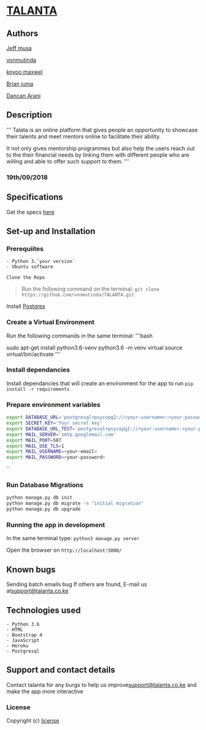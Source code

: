 
# [TALANTA](https://github.com/koyoo-maxwel/TALANTA.git)

## Authors

[Jeff musa](https://github.com/jeffmusa/TALANTA)

[vonmutinda](https://github.com/vonmutinda/TALANTA)

[koyoo maxwel](https://github.com/koyoo-maxwel/TALANTA)

[Brian juma](https://github.com/alampulo/TALANTA)

[Dancan Arani](https://github.com/DuncanArani/TALANTA)

## Description

'''
Talata is an online platform that gives people  an opportunity to showcase their
talents and meet mentors online to facilitate their ability.

It not only gives mentorship programmes but also help the users reach out to the their financial needs by linking them with different people who are willing and able to offer such support to them.
'''

### 19th/09/2018

## Specifications

Get the specs [here](https://github.com/koyoo-maxwel/TALANTA/blob/master/specs.md)

## Set-up and Installation

### Prerequiites

    - Python 3.`your version`
    - Ubuntu software

`Clone the Repo`

> Run the following command on the terminal:
`git clone https://github.com/vonmutinda/TALANTA.git`

Install [Postgres](https://www.postgresql.org/download/)



### Create a Virtual Environment

Run the following commands in the same terminal:
'''bash

sudo apt-get install python3.6-venv
python3.6 -m venv virtual
source virtual/bin/activate
'''

### Install dependancies

Install dependancies that will create an environment for the app to run
`pip install -r requirements`

### Prepare environment variables

```bash
export DATABASE_URL='postgresql+psycopg2://<your-username>:<your-password>@localhost/talanta'
export SECRET_KEY='Your secret key'
export DATABASE_URL_TEST='postgresql+psycopg2://<your-username>:<your-password>@localhost/talanta_test'
export MAIL_SERVER='smtp.googlemail.com'
export MAIL_PORT=587
export MAIL_USE_TLS=1
export MAIL_USERNAME=<your-email>
export MAIL_PASSWORD=<your-password>
```

``

### Run Database Migrations

```bash
python manage.py db init
python manage.py db migrate -m "initial migration"
python manage.py db upgrade
```

### Running the app in development

In the same terminal type:
`python3 manage.py server`

Open the browser on `http://localhost:5000/`

## Known bugs

Sending batch emails bug
If others are found, E-mail us at[support@talanta.co.ke](talanta)

## Technologies used

    - Python 3.6
    - HTML
    - Bootstrap 4
    - JavaScript
    - Heroku
    - Postgresql

## Support and contact details

Contact talanta for any burgs to help us improve[support@talanta.co.ke](talanta) and make the app more interactive

### License

Copyright (c) [license](license)

